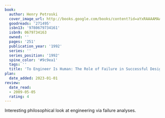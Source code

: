 ```yaml
---
book:
  author: Henry Petroski
  cover_image_url: http://books.google.com/books/content?id=aYxRAAAAMAAJ&printsec=frontcover&img=1&zoom=1&source=gbs_api
  goodreads: '271495'
  isbn13: '9780679734161'
  isbn9: 0679734163
  owned: ''
  pages: '251'
  publication_year: '1992'
  series: ''
  series_position: '1992'
  spine_color: '#9c9ea1'
  tags: ''
  title: 'To Engineer Is Human: The Role of Failure in Successful Design'
plan:
  date_added: 2023-01-01
review:
  date_read:
  - 2009-05-05
  rating: 4
---
```

Interesting philosophical look at engineering via failure analyses.
